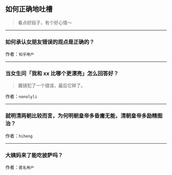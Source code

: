 ## 如何正确地吐槽

> 看点好段子，有个好心情～


 
---

### 如何承认女朋友错误的观点是正确的？

> 


作者：`知乎用户`

---

### 当女生问「我和 xx 比哪个更漂亮」怎么回答好？

> 魔镜犯了一个错误，最后它碎了。


作者：`nonolyli`

---

### 就明清两朝比较而言，为何明朝皇帝多昏庸无能，清朝皇帝多励精图治？

> 


作者：`hiheng`

---

### 大姨妈来了能吃披萨吗？

> 


作者：`匿名用户`